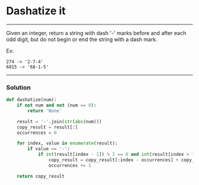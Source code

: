 # Dashatize it

---

Given an integer, return a string with dash '-' marks before and after each odd digit, but do not begin or end the string with a dash mark.

Ex:

```
274 -> '2-7-4'
6815 -> '68-1-5'
```

---

### Solution

```py
def dashatize(num):
    if not num and not (num == 0):
        return 'None'

    result = '-'.join(str(abs(num)))
    copy_result = result[:]
    occurrences = 0

    for index, value in enumerate(result):
        if value == '-':
            if int(result[index - 1]) % 2 == 0 and int(result[index + 1]) % 2 == 0:
                copy_result = copy_result[:index - occurrences] + copy_result[index + 1 - occurrences:]
                occurrences += 1

    return copy_result
```
